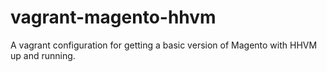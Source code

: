 vagrant-magento-hhvm
====================

A vagrant configuration for getting a basic version of Magento with HHVM up and running.
